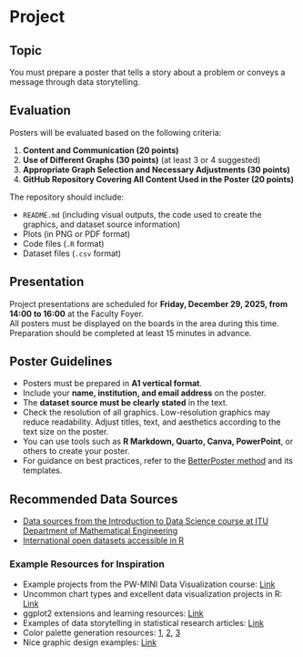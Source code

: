 # Project

## Topic

You must prepare a poster that tells a story about a problem or conveys a message through data storytelling.

## Evaluation

Posters will be evaluated based on the following criteria:

1. **Content and Communication (20 points)**  
2. **Use of Different Graphs (30 points)** (at least 3 or 4 suggested) 
3. **Appropriate Graph Selection and Necessary Adjustments (30 points)**  
4. **GitHub Repository Covering All Content Used in the Poster (20 points)**  

The repository should include:

* `README.md` (including visual outputs, the code used to create the graphics, and dataset source information)
* Plots (in PNG or PDF format)
* Code files (`.R` format)
* Dataset files (`.csv` format)

## Presentation

Project presentations are scheduled for **Friday, December 29, 2025, from 14:00 to 16:00** at the Faculty Foyer.  
All posters must be displayed on the boards in the area during this time. Preparation should be completed at least 15 minutes in advance.

## Poster Guidelines

* Posters must be prepared in **A1 vertical format**.
* Include your **name, institution, and email address** on the poster.
* The **dataset source must be clearly stated** in the text.
* Check the resolution of all graphics. Low-resolution graphics may reduce readability. Adjust titles, text, and aesthetics according to the text size on the poster.
* You can use tools such as **R Markdown, Quarto, Canva, PowerPoint**, or others to create your poster.
* For guidance on best practices, refer to the [BetterPoster method](https://github.com/GerkeLab/betterposter) and its templates.

## Recommended Data Sources

* [Data sources from the Introduction to Data Science course at ITU Department of Mathematical Engineering](https://github.com/MAT381E-Fall21#data-related-links)
* [International open datasets accessible in R](https://github.com/mcavs/R-open-dataset-packages)

### Example Resources for Inspiration

* Example projects from the PW-MINI Data Visualization course: [Link](https://github.com/mini-pw/2021Z-DataVisualizationTechniques/tree/master/projects/project1)
* Uncommon chart types and excellent data visualization projects in R: [Link](https://github.com/krzjoa/awesome-r-dataviz)
* ggplot2 extensions and learning resources: [Link](https://github.com/erikgahner/awesome-ggplot2)
* Examples of data storytelling in statistical research articles: [Link](https://quantifyinghealth.com/statistical-software-popularity-in-research/)
* Color palette generation resources: [1](https://github.com/BlakeRMills/MetBrewer/tree/main), [2](https://github.com/jakelawlor/PNWColors), [3](https://github.com/karthik/wesanderson)
* Nice graphic design examples: [Link](https://haberglobal.com.tr/gundem/2021in-infografikleri-151933)

